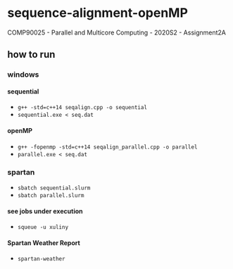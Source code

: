 # sequence-alignment-openMP
COMP90025 - Parallel and Multicore Computing - 2020S2 - Assignment2A

## how to run
### windows
#### sequential
- ```g++ -std=c++14 seqalign.cpp -o sequential```
- ```sequential.exe < seq.dat```

#### openMP
- ```g++ -fopenmp -std=c++14 seqalign_parallel.cpp -o parallel```
- ```parallel.exe < seq.dat```

### spartan
- ```sbatch sequential.slurm``` 
- ```sbatch parallel.slurm```

#### see jobs under execution
- ```squeue -u xuliny```

#### Spartan Weather Report
- ```spartan-weather```